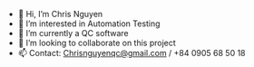 - 👋 Hi, I’m Chris Nguyen
- 👀 I’m interested in Automation Testing
- 🌱 I’m currently a QC software
- 💞️ I’m looking to collaborate on this project
- 📫 Contact: Chrisnguyenqc@gmail.com / +84 0905 68 50 18

<!---
ChrisNguyenQC/ChrisNguyenQC is a ✨ special ✨ repository because its `README.md` (this file) appears on your GitHub profile.
You can click the Preview link to take a look at your changes.
--->
